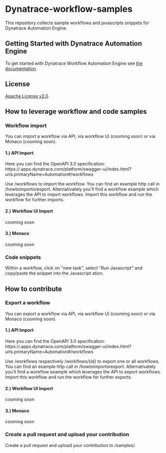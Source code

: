 # Dynatrace-workflow-samples

This repository collects sample workflows and javascripts snippets for Dynatrace Automation Engine. 

## Getting Started with Dynatrace Automation Engine

To get started with Dynatrace Workflow Automation Engine see [the documentation](https://www.dynatrace.com/support/help/platform/automationengine).


## License
[Apache License v2.0](https://github.com/dynatrace-oss/xxxx/blob/main/LICENSE).

## How to leverage workflow and code samples
### Workflow import

You can import a workflow via API, via workflow UI (cooming soon) or via Monaco (cooming soon). 

#### 1.) API Import 
Here you can find the OpenAPI 3.0 specification: https://<yourtenant>.apps.dynatrace.com/platform/swagger-ui/index.html?urls.primaryName=Automation#/workflows

Use <POST> /workflows to import the workflow. You can find an example http call in /howtoimportorexport. Alternativately you'll find a workflow example which leverages the API to import workflows. Import this workflow and run the workflow for further imports.

#### 2.) Workflow UI Import

cooming soon

#### 3.) Monaco 

cooming soon

### Code snippets
Within a workflow, click on "new task", select "Run Javascript" and copy/paste the snippet into the Javascript ation.


## How to contribute 

### Export a workflow

You can export a workflow via API, via workflow UI (cooming soon) or via Monaco (cooming soon). 
#### 1.) API Import 
Here you can find the OpenAPI 3.0 specification: https://<yourtenant>.apps.dynatrace.com/platform/swagger-ui/index.html?urls.primaryName=Automation#/workflows

Use <GET> /workflows respectively <GET> /workflows/{id} to export one or all workflows. You can find an example http call in /howtoimportorexport. Alternativately you'll find a workflow example which leverages the API to export workflows. Import this workflow and run the workflow for further exports.

#### 2.) Workflow UI Import
cooming soon

#### 3.) Monaco 
cooming soon

### Create a pull request and upload your contribution 
Create a pull request and upload your contribution to /samples/<category>. 






